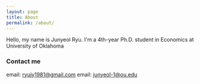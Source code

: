 ```yaml
---
layout: page
title: About
permalink: /about/
---
```


Hello, my name is Junyeol Ryu.
I'm a 4th-year Ph.D. student in Economics at University of Oklahoma


### Contact me
email: ryujy1981@gmail.com
email: junyeol-1@ou.edu
